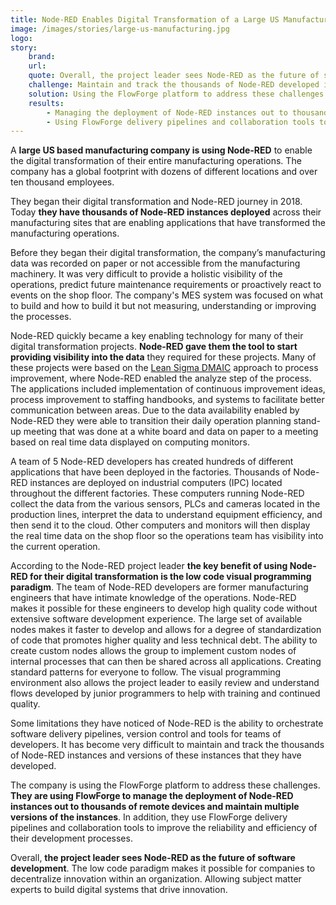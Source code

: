 ```yaml
---
title: Node-RED Enables Digital Transformation of a Large US Manufacturing Company
image: /images/stories/large-us-manufacturing.jpg
logo: 
story:
    brand:
    url:
    quote: Overall, the project leader sees Node-RED as the future of software development. The low code paradigm makes it possible for companies to decentralize innovation within an organization
    challenge: Maintain and track the thousands of Node-RED developed instances and versions of these instances.
    solution: Using the FlowForge platform to address these challenges.
    results:
        - Managing the deployment of Node-RED instances out to thousands of remote devices and maintain multiple versions of the instances.
        - Using FlowForge delivery pipelines and collaboration tools to improve the reliability and efficiency of their development processes.
---
```


A **large US based manufacturing company is using Node-RED** to enable the digital transformation of their entire manufacturing operations. The company has a global footprint with dozens of different locations and over ten thousand employees.

<!--more-->

They began their digital transformation and Node-RED journey in 2018. Today **they have thousands of Node-RED instances deployed** across their manufacturing sites that are enabling applications that have transformed the manufacturing operations.

Before they began their digital transformation, the company’s manufacturing data was recorded on paper or not accessible from the manufacturing machinery. It was very difficult to provide a holistic visibility of the operations, predict future maintenance requirements or proactively react to events on the shop floor. The company's MES system was focused on what to build and how to build it but not measuring, understanding or improving the processes.

Node-RED quickly became a key enabling technology for many of their digital transformation projects. **Node-RED gave them the tool to start providing visibility into the data** they required for these projects. Many of these projects were based on the [Lean Sigma DMAIC](https://goleansixsigma.com/dmaic-five-basic-phases-of-lean-six-sigma/) approach to process improvement, where Node-RED enabled the analyze step of the process. The applications included implementation of continuous improvement ideas, process improvement to staffing handbooks, and systems to facilitate better communication between areas. Due to the data availability enabled by Node-RED they were able to transition their daily operation planning stand-up meeting that was done at a white board and data on paper to a meeting based on real time data displayed on computing monitors.

A team of 5 Node-RED developers has created hundreds of different applications that have been deployed in the factories. Thousands of Node-RED instances are deployed on industrial computers (IPC) located throughout the different factories. These computers running Node-RED collect the data from the various sensors, PLCs and cameras located in the production lines, interpret the data to understand equipment efficiency, and then send it to the cloud. Other computers and monitors will then display the real time data on the shop floor so the operations team has visibility into the current operation.

According to the Node-RED project leader **the key benefit of using Node-RED for their digital transformation is the low code visual programming paradigm**. The team of Node-RED developers are former manufacturing engineers that have intimate knowledge of the operations. Node-RED makes it possible for these engineers to develop high quality code without extensive software development experience. The large set of available nodes makes it faster to develop and allows for a degree of standardization of code that promotes higher quality and less technical debt. The ability to create custom nodes allows the group to implement custom nodes of internal processes that can then be shared across all applications. Creating standard patterns for everyone to follow. The visual programming environment also allows the project leader to easily review and understand flows developed by junior programmers to help with training and continued quality.

Some limitations they have noticed of Node-RED is the ability to orchestrate software delivery pipelines, version control and tools for teams of developers. It has become very difficult to maintain and track the thousands of Node-RED instances and versions of these instances that they have developed.

The company is using the FlowForge platform to address these challenges. **They are using FlowForge to manage the deployment of Node-RED instances out to thousands of remote devices and maintain multiple versions of the instances**. In addition, they use FlowForge delivery pipelines and collaboration tools to improve the reliability and efficiency of their development processes.

Overall, **the project leader sees Node-RED as the future of software development**. The low code paradigm makes it possible for companies to decentralize innovation within an organization. Allowing subject matter experts to build digital systems that drive innovation.
